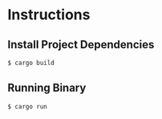 # Instructions

## Install Project Dependencies

```bash
$ cargo build
```

## Running Binary

```bash
$ cargo run
```
